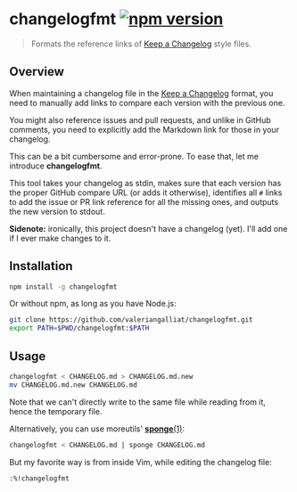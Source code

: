 # changelogfmt [![npm version](http://img.shields.io/npm/v/changelogfmt?style=flat-square)](https://www.npmjs.org/package/changelogfmt)

> Formats the reference links of [Keep a Changelog] style files.

[Keep a Changelog]: https://keepachangelog.com/en/1.0.0/

## Overview

When maintaining a changelog file in the [Keep a Changelog] format, you
need to manually add links to compare each version with the previous one.

You might also reference issues and pull requests, and unlike in GitHub
comments, you need to explicitly add the Markdown link for those in your
changelog.

This can be a bit cumbersome and error-prone. To ease that, let me
introduce **changelogfmt**.

This tool takes your changelog as stdin, makes sure that each version
has the proper GitHub compare URL (or adds it otherwise), identifies all
`#` links to add the issue or PR link reference for all the missing
ones, and outputs the new version to stdout.

**Sidenote:** ironically, this project doesn't have a changelog (yet).
I'll add one if I ever make changes to it.

## Installation

```sh
npm install -g changelogfmt
```

Or without npm, as long as you have Node.js:

```sh
git clone https://github.com/valeriangalliat/changelogfmt.git
export PATH=$PWD/changelogfmt:$PATH
```

## Usage

```sh
changelogfmt < CHANGELOG.md > CHANGELOG.md.new
mv CHANGELOG.md.new CHANGELOG.md
```

Note that we can't directly write to the same file while reading from
it, hence the temporary file.

Alternatively, you can use moreutils' [**sponge**(1)](https://manpages.debian.org/testing/moreutils/sponge.1.en.html):

```sh
changelogfmt < CHANGELOG.md | sponge CHANGELOG.md
```

But my favorite way is from inside Vim, while editing the changelog file:

```
:%!changelogfmt
```
